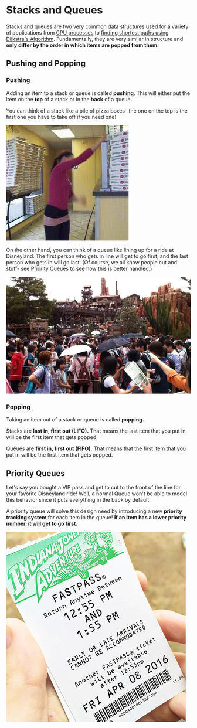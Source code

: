 # Stacks and Queues

Stacks and queues are two very common data structures used for a variety of applications from [CPU processes](https://www.tutorialspoint.com/operating_system/os_processes.htm) to [finding shortest paths using Dijkstra's Algorithm](../../algorithms/shortest-paths/dijkstras-algorithm.md). Fundamentally, they are very similar in structure and **only differ by the order in which items are popped from them**.

## Pushing and Popping

### Pushing

Adding an item to a stack or queue is called **pushing**. This will either put the item on the **top** of a stack or in the **back** of a queue.

You can think of a stack like a pile of pizza boxes- the one on the top is the first one you have to take off if you need one!

![](../../.gitbook/assets/image%20%288%29.png)

On the other hand, you can think of a queue like lining up for a ride at Disneyland. The first person who gets in line will get to go first, and the last person who gets in will go last. \(Of course, we all know people cut and stuff- see [Priority Queues](stacks-and-queues.md#priority-queues) to see how this is better handled.\)

![those lines tho](../../.gitbook/assets/image%20%285%29.png)

### Popping

Taking an item out of a stack or queue is called **popping.**

Stacks are **last in, first out \(LIFO\).** That means the last item that you put in will be the first item that gets popped.

Queues are **first in, first out \(FIFO\).** That means that the first item that you put in will be the first item that gets popped.

## Priority Queues

Let's say you bought a VIP pass and get to cut to the front of the line for your favorite Disneyland ride! Well, a normal Queue won't be able to model this behavior since it puts everything in the back by default.

A priority queue will solve this design need by introducing a new **priority** **tracking system** for each item in the queue! **If an item has a lower priority number, it will get to go first.** 

![gotta grab those fastpasses yEEt &#x1F39F;](../../.gitbook/assets/image%20%2878%29.png)

